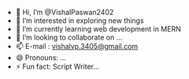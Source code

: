 - 👋 Hi, I’m @VishalPaswan2402
- 👀 I’m interested in exploring new things
- 🌱 I’m currently learning web development in MERN
- 💞️ I’m looking to collaborate on ...
- 📫 E-mail : vishalvp.3405@gmail.com
- 😄 Pronouns: ...
- ⚡ Fun fact: Script Writer...

<!---
VishalPaswan2402/VishalPaswan2402 is a ✨ special ✨ repository because its `README.md` (this file) appears on your GitHub profile.
You can click the Preview link to take a look at your changes.
--->
